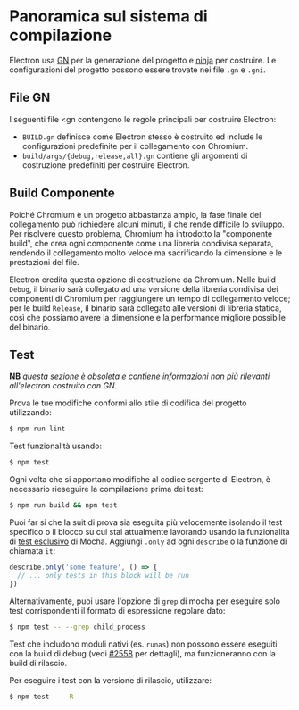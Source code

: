 # Panoramica sul sistema di compilazione

Electron usa [GN](https://gn.googlesource.com/gn) per la generazione del progetto e [ninja](https://ninja-build.org/) per costruire. Le configurazioni del progetto possono essere trovate nei file `.gn` e `.gni`.

## File GN

I seguenti file <gn</code> contengono le regole principali per costruire Electron:

* `BUILD.gn` definisce come Electron stesso è costruito ed include le configurazioni predefinite per il collegamento con Chromium.
* `build/args/{debug,release,all}.gn` contiene gli argomenti di costruzione predefiniti per costruire Electron.

## Build Componente

Poiché Chromium è un progetto abbastanza ampio, la fase finale del collegamento può richiedere alcuni minuti, il che rende difficile lo sviluppo. Per risolvere questo problema, Chromium ha introdotto la "componente build", che crea ogni componente come una libreria condivisa separata, rendendo il collegamento molto veloce ma sacrificando la dimensione e le prestazioni del file.

Electron eredita questa opzione di costruzione da Chromium. Nelle build `Debug`, il binario sarà collegato ad una versione della libreria condivisa dei componenti di Chromium per raggiungere un tempo di collegamento veloce; per le build `Release`, il binario sarà collegato alle versioni di libreria statica, così che possiamo avere la dimensione e la performance migliore possibile del binario.

## Test

**NB** _questa sezione è obsoleta e contiene informazioni non più rilevanti all'electron costruito con GN._

Prova le tue modifiche conformi allo stile di codifica del progetto utilizzando:

```sh
$ npm run lint
```

Test funzionalità usando:

```sh
$ npm test
```

Ogni volta che si apportano modifiche al codice sorgente di Electron, è necessario rieseguire la compilazione prima dei test:

```sh
$ npm run build && npm test
```

Puoi far si che la suit di prova sia eseguita più velocemente isolando il test specifico o il blocco su cui stai attualmente lavorando usando la funzionalità di [test esclusivo](https://mochajs.org/#exclusive-tests) di Mocha. Aggiungi `.only` ad ogni `describe` o la funzione di chiamata `it`:

```js
describe.only('some feature', () => {
  // ... only tests in this block will be run
})
```

Alternativamente, puoi usare l'opzione di `grep` di mocha per eseguire solo test corrispondenti il formato di espressione regolare dato:

```sh
$ npm test -- --grep child_process
```

Test che includono moduli nativi (es. `runas`) non possono essere eseguiti con la build di debug (vedi [#2558](https://github.com/electron/electron/issues/2558) per dettagli), ma funzioneranno con la build di rilascio.

Per eseguire i test con la versione di rilascio, utilizzare:

```sh
$ npm test -- -R
```
